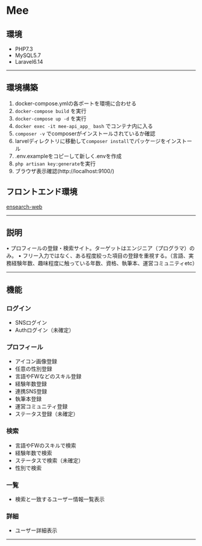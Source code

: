 # Mee

## 環境

- PHP7.3
- MySQL5.7
- Laravel6.14

---

## 環境構築

1. docker-compose.ymlの各ポートを環境に合わせる
2. `docker-compose build` を実行
3. `docker-compose up -d` を実行
4. `docker exec -it mee-api_app_ bash` でコンテナ内に入る
5. `composer -v` でcomposerがインストールされているか確認
6. larvelディレクトリに移動して`composer install`でパッケージをインストール
7. .env.exampleをコピーして新しく.envを作成
8. `php artisan key:generate`を実行
9. ブラウザ表示確認(http://localhost:9100/)


## フロントエンド環境

[ensearch-web](https://github.com/namizatork/mee-web)

---

## 説明
• プロフィールの登録・検索サイト。ターゲットはエンジニア（プログラマ）のみ。
• フリー入力ではなく、ある程度絞った項目の登録を重視する。（言語、実務経験年数、趣味程度に触っている年数、資格、執筆本、運営コミュニティetc）

---

## 機能

### ログイン
- SNSログイン
- Authログイン（未確定）

### プロフィール
- アイコン画像登録
- 任意の性別登録
- 言語やFWなどのスキル登録
- 経験年数登録
- 連携SNS登録
- 執筆本登録
- 運営コミュニティ登録
- ステータス登録（未確定）

### 検索
- 言語やFWのスキルで検索
- 経験年数で検索
- ステータスで検索（未確定）
- 性別で検索

### 一覧
- 検索と一致するユーザー情報一覧表示

### 詳細
- ユーザー詳細表示

---